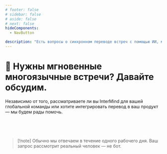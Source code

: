```yaml
---
# footer: false
# sidebar: false
# aside: false
# next: false
hideComponents:
  - NavButton

description: "Есть вопросы о синхронном переводе встреч с помощью ИИ, многоязычном сотрудничестве или корпоративном внедрении? Свяжитесь с InterMind, чтобы обсудить ваш сценарий использования, интеграцию или подключение команды."
---
```


# 🤝 Нужны мгновенные многоязычные встречи? Давайте обсудим.

Независимо от того, рассматриваете ли вы InterMind для вашей глобальной команды или хотите интегрировать перевод в ваш продукт — мы будем рады помочь.

<br>

<ContactFormModalNav  
  formStyle="margin: 1rem auto;"  
  categoryLabel="О чем бы вы хотели поговорить?"  
  categoryPlaceholderText="Выберите тему..."  
  messageLabel="Сообщение (необязательно)"  
  messagePlaceholderText="Можете описать ваш сценарий использования, сроки или любую другую информацию, которой хотите поделиться."  
  buttonText="Связаться с нашей командой"  
  :services="[
    'Хочу изучить варианты использования для моей команды',
    'Хотел бы запросить демонстрацию',
    'Ищу варианты корпоративного развертывания',
    'У меня есть вопросы о ценах или функциях',
    'Другое'
  ]"
/>

<br>

> [!note] Обычно мы отвечаем в течение одного рабочего дня. Ваш запрос рассмотрит реальный человек — не бот.
